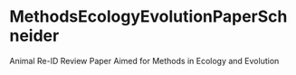 # MethodsEcologyEvolutionPaperSchneider
Animal Re-ID Review Paper Aimed for Methods in Ecology and Evolution
